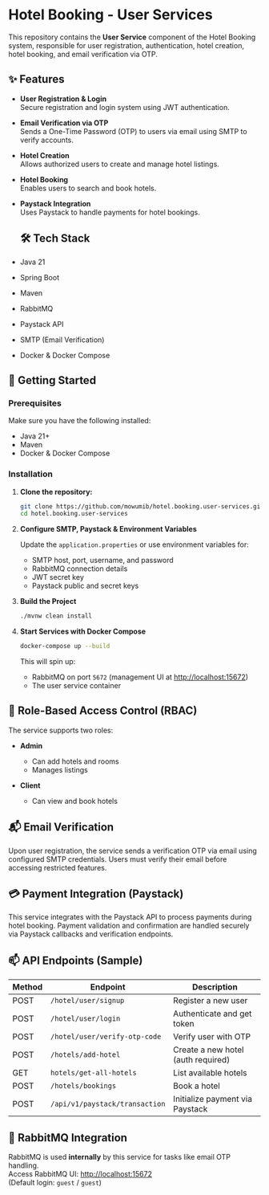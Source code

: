 # Hotel Booking - User Services

This repository contains the **User Service** component of the Hotel Booking system, responsible for user registration, authentication, hotel creation, hotel booking, and email verification via OTP.

## ✨ Features

- **User Registration & Login**  
  Secure registration and login system using JWT authentication.

- **Email Verification via OTP**  
  Sends a One-Time Password (OTP) to users via email using SMTP to verify accounts.

- **Hotel Creation**  
  Allows authorized users to create and manage hotel listings.

- **Hotel Booking**  
  Enables users to search and book hotels.

- **Paystack Integration**  
  Uses Paystack to handle payments for hotel bookings.

  ## 🛠 Tech Stack

- Java 21  
- Spring Boot  
- Maven  
- RabbitMQ  
- Paystack API  
- SMTP (Email Verification)  
- Docker & Docker Compose

## 🚀 Getting Started

### Prerequisites

Make sure you have the following installed:

- Java 21+
- Maven
- Docker & Docker Compose

### Installation

1. **Clone the repository:**

   ```bash
   git clone https://github.com/mowumib/hotel.booking.user-services.git
   cd hotel.booking.user-services
   ```

2. **Configure SMTP, Paystack & Environment Variables**

   Update the `application.properties` or use environment variables for:

   - SMTP host, port, username, and password
   - RabbitMQ connection details
   - JWT secret key
   - Paystack public and secret keys

3. **Build the Project**

   ```bash
   ./mvnw clean install
   ```
   
4. **Start Services with Docker Compose**

   ```bash
   docker-compose up --build
   ```

   This will spin up:
   - RabbitMQ on port `5672` (management UI at [http://localhost:15672](http://localhost:15672))
   - The user service container

## 🔐 Role-Based Access Control (RBAC)

The service supports two roles:

- **Admin**
  - Can add hotels and rooms
  - Manages listings

- **Client**
  - Can view and book hotels

 ## 📬 Email Verification

Upon user registration, the service sends a verification OTP via email using configured SMTP credentials. Users must verify their email before accessing restricted features.

## 💳 Payment Integration (Paystack)

This service integrates with the Paystack API to process payments during hotel booking. Payment validation and confirmation are handled securely via Paystack callbacks and verification endpoints.

## 📫 API Endpoints (Sample)

| Method | Endpoint                      | Description                         |
|--------|-------------------------------|-------------------------------------|
| POST   | `/hotel/user/signup`          | Register a new user                 |
| POST   | `/hotel/user/login`           | Authenticate and get token          |
| POST   | `/hotel/user/verify-otp-code` | Verify user with OTP                |
| POST   | `/hotels/add-hotel`           | Create a new hotel (auth required)  |
| GET    | `hotels/get-all-hotels`       | List available hotels               |
| POST   | `/hotels/bookings`            | Book a hotel                        |
| POST   | `/api/v1/paystack/transaction`| Initialize payment via Paystack     |


## 🐇 RabbitMQ Integration
RabbitMQ is used **internally** by this service for tasks like email OTP handling.  
Access RabbitMQ UI: [http://localhost:15672](http://localhost:15672)  
(Default login: `guest` / `guest`)

